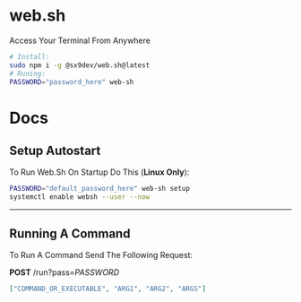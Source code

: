 # web.sh
Access Your Terminal From Anywhere
```bash
# Install:
sudo npm i -g @sx9dev/web.sh@latest 
# Runing:
PASSWORD="password_here" web-sh
```
# Docs

## Setup Autostart
To Run Web.Sh On Startup Do This (**Linux Only**):
```bash
PASSWORD="default_password_here" web-sh setup
systemctl enable websh --user --now
```
---
## Running A Command

To Run A Command Send The Following Request:

**POST** /run?pass=_PASSWORD_
```json
["COMMAND_OR_EXECUTABLE", "ARG1", "ARG2", "ARGS"]
```
